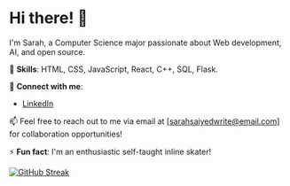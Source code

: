 
# Hi there! 👋

I'm Sarah, a Computer Science major passionate about Web development, AI, and open source.

🚀 **Skills**: HTML, CSS, JavaScript, React, C++, SQL, Flask.

💬 **Connect with me**:
- [LinkedIn](https://www.linkedin.com/in/sarah-saiyed0/)


📫 Feel free to reach out to me via email at [sarahsaiyedwrite@email.com] for collaboration opportunities!

⚡ **Fun fact**: I'm an enthusiastic self-taught inline skater!

[![GitHub Streak](https://streak-stats.demolab.com/?user=sarahtoninwrites)](https://git.io/streak-stats)
